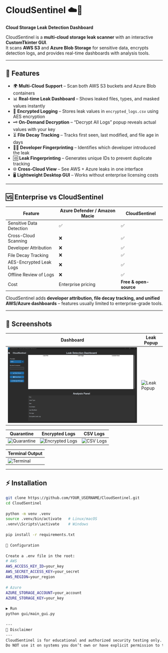# CloudSentinel ☁️🔐  
**Cloud Storage Leak Detection Dashboard**

CloudSentinel is a **multi-cloud storage leak scanner** with an interactive **CustomTkinter GUI**.  
It scans **AWS S3** and **Azure Blob Storage** for sensitive data, encrypts detection logs, and provides real-time dashboards with analysis tools.

---

## 🚀 Features

- 🌍 **Multi-Cloud Support** – Scan both AWS S3 buckets and Azure Blob containers
- 📊 **Real-time Leak Dashboard** – Shows leaked files, types, and masked values instantly
- 🔐 **Encrypted Logging** – Stores leak values in `encrypted_logs.csv` using AES encryption
- 🗝️ **On-Demand Decryption** – “Decrypt All Logs” popup reveals actual values with your key
- ⏳ **File Decay Tracking** – Tracks first seen, last modified, and file age in days
- 🧑‍💻 **Developer Fingerprinting** – Identifies which developer introduced the leak
- 🆔 **Leak Fingerprinting** – Generates unique IDs to prevent duplicate tracking
- 🌐 **Cross-Cloud View** – See AWS + Azure leaks in one interface
- 🖥️ **Lightweight Desktop GUI** – Works without enterprise licensing costs

---

## 🆚 Enterprise vs CloudSentinel

| Feature                        | Azure Defender / Amazon Macie | **CloudSentinel** |
|--------------------------------|-------------------------------|-------------------|
| Sensitive Data Detection        | ✅                            | ✅ |
| Cross-Cloud Scanning            | ❌                            | ✅ |
| Developer Attribution           | ❌                            | ✅ |
| File Decay Tracking             | ❌                            | ✅ |
| AES-Encrypted Leak Logs         | ❌                            | ✅ |
| Offline Review of Logs          | ❌                            | ✅ |
| Cost                            | Enterprise pricing            | **Free & open-source** |

CloudSentinel adds **developer attribution, file decay tracking, and unified AWS/Azure dashboards** – features usually limited to enterprise-grade tools.

---

## 📸 Screenshots

| Dashboard | Leak Popup |
|-----------|------------|
| ![Dashboard](./docs/images/3.png) | ![Leak Popup](./docs/images/leak_popup.png) |

| Quarantine | Encrypted Logs | CSV Logs |
|------------|----------------|----------|
| ![Quarantine](./docs/images/quarantine.png) | ![Encrypted Logs](./docs/images/encrypted_logs.png) | ![CSV Logs](./docs/images/csv_logs.png) |

| Terminal Output |
|-----------------|
| ![Terminal](./docs/images/terminal.png) |

---

## ⚡ Installation

```bash
git clone https://github.com/YOUR_USERNAME/CloudSentinel.git
cd CloudSentinel

python -m venv .venv
source .venv/bin/activate   # Linux/macOS
.venv\\Scripts\\activate    # Windows

pip install -r requirements.txt

🔑 Configuration

Create a .env file in the root:
# AWS
AWS_ACCESS_KEY_ID=your_key
AWS_SECRET_ACCESS_KEY=your_secret
AWS_REGION=your_region

# Azure
AZURE_STORAGE_ACCOUNT=your_account
AZURE_STORAGE_KEY=your_key

▶️ Run
python gui/main_gui.py

---
📜 Disclaimer
--- 
CloudSentinel is for educational and authorized security testing only.
Do NOT use it on systems you don’t own or have explicit permission to test.
